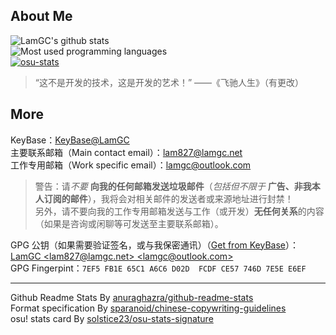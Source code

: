 ## About Me ##
<img alt="LamGC's github stats" src="https://github-readme-stats.vercel.app/api?username=LamGC&ount_private=true&card_width=550&show_icons=true"/><br/>
<img alt="Most used programming languages" src="https://github-readme-stats.vercel.app/api/top-langs/?username=LamGC&card_width=500&layout=compact" /><br/>
<a href="https://osu.ppy.sh/users/10333003"><img alt="osu-stats" src="https://osu-sig.vercel.app/card?user=10333003&mode=std&animation=true&hue=200" /></a>
  
> “这不是开发的技术，这是开发的艺术！” ——《飞驰人生》（有更改）

## More ##
KeyBase：[KeyBase@LamGC](https://keybase.io/LamGC)  
主要联系邮箱（Main contact email）：[lam827@lamgc.net](mailto:lam827@lamgc.net)  
工作专用邮箱（Work specific email）：[lamgc@outlook.com](mailto:lamgc@outlook.com)  
> 警告：请*不要* **向我的任何邮箱发送垃圾邮件**（*包括但不限于* **广告、非我本人订阅的邮件**），我将会对相关邮件的发送者或来源地址进行封禁！  
> 另外，请不要向我的工作专用邮箱发送与工作（或开发）**无任何关系**的内容（如果是咨询或闲聊等可发送至主要联系邮箱）。

GPG 公钥（如果需要验证签名，或与我保密通讯）（[Get from KeyBase](https://keybase.io/lamgc/pgp_keys.asc?fingerprint=7ef5fb1e65c1a6c6d02dfcdfce57746d7e5ee6ef)）：[LamGC &lt;lam827@lamgc.net&gt; &lt;lamgc@outlook.com&gt;](https://github.com/LamGC.gpg)    
GPG Fingerpint：`7EF5 FB1E 65C1 A6C6 D02D  FCDF CE57 746D 7E5E E6EF`

----------
Github Readme Stats By [anuraghazra/github-readme-stats](https://github.com/anuraghazra/github-readme-stats)  
Format specification By [sparanoid/chinese-copywriting-guidelines](https://github.com/sparanoid/chinese-copywriting-guidelines)  
osu! stats card By [solstice23/osu-stats-signature](https://github.com/solstice23/osu-stats-signature/)
